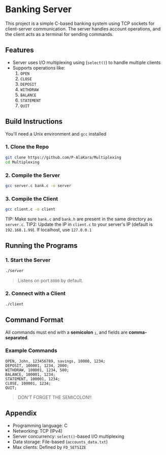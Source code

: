 # Banking Server

This project is a simple C-based banking system using TCP sockets for client-server communication. The server handles account operations, and the client acts as a terminal for sending commands.

## Features

- Server uses I/O multiplexing using (`select()`) to handle multiple clients
- Supports operations like:
  1. `OPEN`
  2. `CLOSE`
  3. `DEPOSIT`
  4. `WITHDRAW`
  5. `BALANCE`
  6. `STATEMENT`
  7. `QUIT`

## Build Instructions

You'll need a Unix environment and `gcc` installed

### 1. Clone the Repo

```bash
git clone https://github.com/P-AlaKara/Multiplexing
cd Multiplexing
```

### 2. Compile the Server

```bash
gcc server.c bank.c -o server
```

### 3. Compile the Client

```bash
gcc client.c -o client
```

TIP: Make sure `bank.c` and `bank.h` are present in the same directory as `server.c`.
TIP2: Update the IP in `client.c` to your server's IP (default is `192.168.1.99`). If localhost, use `127.0.0.1`

## Running the Programs

### 1. Start the Server

```bash
./server
```

> Listens on port `8080` by default.

### 2. Connect with a Client

```bash
./client
```

## Command Format

All commands must end with a **semicolon `;`**, and fields are **comma-separated**.

### Example Commands

```text
OPEN, John, 123456789, savings, 10000, 1234;
DEPOSIT, 100001, 1234, 2000;
WITHDRAW, 100001, 1234, 500;
BALANCE, 100001, 1234;
STATEMENT, 100001, 1234;
CLOSE, 100001, 1234;
QUIT;
```

> DON'T FORGET THE SEMICOLON!!

## Appendix

* Programming language: C
* Networking: TCP (IPv4)
* Server concurrency: `select()`-based I/O multiplexing
* Data storage: File-based (`accounts_data.txt`)
* Max clients: Defined by `FD_SETSIZE`
  
